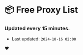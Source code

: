 # :package: Free Proxy List
### Updated every 15 minutes.

- Last updated: `2024-10-16 02:00`

:heart:
